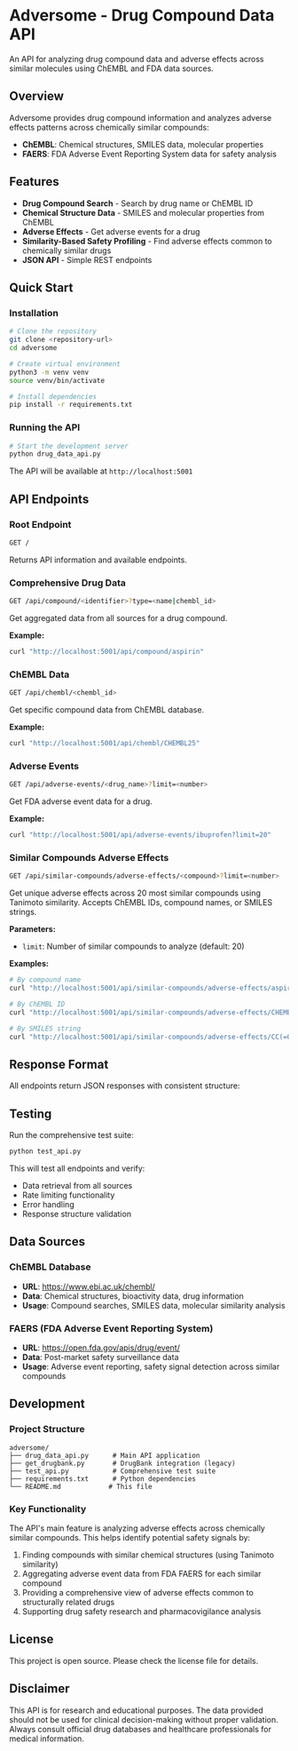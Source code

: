 # Adversome - Drug Compound Data API

An API for analyzing drug compound data and adverse effects across similar molecules using ChEMBL and FDA data sources.

## Overview

Adversome provides drug compound information and analyzes adverse effects patterns across chemically similar compounds:

- **ChEMBL**: Chemical structures, SMILES data, molecular properties
- **FAERS**: FDA Adverse Event Reporting System data for safety analysis

## Features

- **Drug Compound Search** - Search by drug name or ChEMBL ID
- **Chemical Structure Data** - SMILES and molecular properties from ChEMBL
- **Adverse Effects** - Get adverse events for a drug
- **Similarity-Based Safety Profiling** - Find adverse effects common to chemically similar drugs
- **JSON API** - Simple REST endpoints

## Quick Start

### Installation

```bash
# Clone the repository
git clone <repository-url>
cd adversome

# Create virtual environment
python3 -m venv venv
source venv/bin/activate

# Install dependencies
pip install -r requirements.txt
```

### Running the API

```bash
# Start the development server
python drug_data_api.py
```

The API will be available at `http://localhost:5001`

## API Endpoints

### Root Endpoint
```bash
GET /
```
Returns API information and available endpoints.

### Comprehensive Drug Data
```bash
GET /api/compound/<identifier>?type=<name|chembl_id>
```
Get aggregated data from all sources for a drug compound.

**Example:**
```bash
curl "http://localhost:5001/api/compound/aspirin"
```

### ChEMBL Data
```bash
GET /api/chembl/<chembl_id>
```
Get specific compound data from ChEMBL database.

**Example:**
```bash
curl "http://localhost:5001/api/chembl/CHEMBL25"
```

### Adverse Events
```bash
GET /api/adverse-events/<drug_name>?limit=<number>
```
Get FDA adverse event data for a drug.

**Example:**
```bash
curl "http://localhost:5001/api/adverse-events/ibuprofen?limit=20"
```

### Similar Compounds Adverse Effects
```bash
GET /api/similar-compounds/adverse-effects/<compound>?limit=<number>
```
Get unique adverse effects across 20 most similar compounds using Tanimoto similarity. Accepts ChEMBL IDs, compound names, or SMILES strings.

**Parameters:**
- `limit`: Number of similar compounds to analyze (default: 20)

**Examples:**
```bash
# By compound name
curl "http://localhost:5001/api/similar-compounds/adverse-effects/aspirin"

# By ChEMBL ID
curl "http://localhost:5001/api/similar-compounds/adverse-effects/CHEMBL25"

# By SMILES string
curl "http://localhost:5001/api/similar-compounds/adverse-effects/CC(=O)Oc1ccccc1C(=O)O"
```

## Response Format
All endpoints return JSON responses with consistent structure:

## Testing

Run the comprehensive test suite:

```bash
python test_api.py
```

This will test all endpoints and verify:
- Data retrieval from all sources
- Rate limiting functionality
- Error handling
- Response structure validation

## Data Sources

### ChEMBL Database
- **URL**: https://www.ebi.ac.uk/chembl/
- **Data**: Chemical structures, bioactivity data, drug information
- **Usage**: Compound searches, SMILES data, molecular similarity analysis

### FAERS (FDA Adverse Event Reporting System)  
- **URL**: https://open.fda.gov/apis/drug/event/
- **Data**: Post-market safety surveillance data
- **Usage**: Adverse event reporting, safety signal detection across similar compounds


## Development

### Project Structure
```
adversome/
├── drug_data_api.py      # Main API application
├── get_drugbank.py       # DrugBank integration (legacy)
├── test_api.py           # Comprehensive test suite
├── requirements.txt      # Python dependencies
└── README.md            # This file
```

### Key Functionality

The API's main feature is analyzing adverse effects across chemically similar compounds. This helps identify potential safety signals by:

1. Finding compounds with similar chemical structures (using Tanimoto similarity)
2. Aggregating adverse event data from FDA FAERS for each similar compound  
3. Providing a comprehensive view of adverse effects common to structurally related drugs
4. Supporting drug safety research and pharmacovigilance analysis


## License

This project is open source. Please check the license file for details.

## Disclaimer

This API is for research and educational purposes. The data provided should not be used for clinical decision-making without proper validation. Always consult official drug databases and healthcare professionals for medical information.